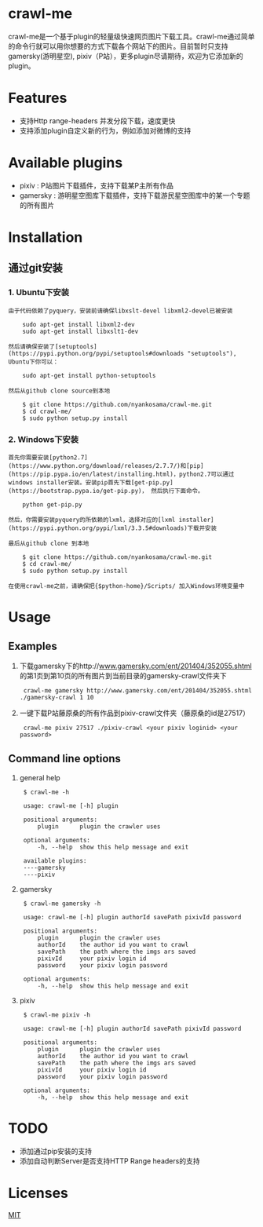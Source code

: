 crawl-me
========

crawl-me是一个基于plugin的轻量级快速网页图片下载工具。crawl-me通过简单的命令行就可以用你想要的方式下载各个网站下的图片。目前暂时只支持gamersky(游明星空), pixiv（P站），更多plugin尽请期待，欢迎为它添加新的plugin。


Features
=======

- 支持Http range-headers 并发分段下载，速度更快
- 支持添加plugin自定义新的行为，例如添加对微博的支持


Available plugins
============

- pixiv : P站图片下载插件，支持下载某P主所有作品
- gamersky : 游明星空图库下载插件，支持下载游民星空图库中的某一个专题的所有图片


Installation
========

## 通过git安装

### 1. Ubuntu下安装

    由于代码依赖了pyquery，安装前请确保libxslt-devel libxml2-devel已被安装
    
        sudo apt-get install libxml2-dev
        sudo apt-get install libxslt1-dev 
    
    然后请确保安装了[setuptools](https://pypi.python.org/pypi/setuptools#downloads "setuptools"), Ubuntu下你可以：

        sudo apt-get install python-setuptools

    然后从github clone source到本地

        $ git clone https://github.com/nyankosama/crawl-me.git
        $ cd crawl-me/
        $ sudo python setup.py install

### 2. Windows下安装

    首先你需要安装[python2.7](https://www.python.org/download/releases/2.7.7/)和[pip](https://pip.pypa.io/en/latest/installing.html)，python2.7可以通过windows installer安装。安装pip首先下载[get-pip.py](https://bootstrap.pypa.io/get-pip.py)， 然后执行下面命令。
    
        python get-pip.py
    
    然后，你需要安装pyquery的所依赖的lxml，选择对应的[lxml installer](https://pypi.python.org/pypi/lxml/3.3.5#downloads)下载并安装
    
    最后从github clone 到本地
    
        $ git clone https://github.com/nyankosama/crawl-me.git
        $ cd crawl-me/
        $ sudo python setup.py install
    
    在使用crawl-me之前，请确保把{$python-home}/Scripts/ 加入Windows环境变量中
    

Usage
========

## Examples

1. 下载gamersky下的http://www.gamersky.com/ent/201404/352055.shtml
的第1页到第10页的所有图片到当前目录的gamersky-crawl文件夹下
    
        crawl-me gamersky http://www.gamersky.com/ent/201404/352055.shtml ./gamersky-crawl 1 10

2. 一键下载P站藤原桑的所有作品到pixiv-crawl文件夹（藤原桑的id是27517）
        
        crawl-me pixiv 27517 ./pixiv-crawl <your pixiv loginid> <your password>

## Command line options

1. general help

        $ crawl-me -h    
    
        usage: crawl-me [-h] plugin

        positional arguments:
            plugin      plugin the crawler uses
        
        optional arguments:
            -h, --help  show this help message and exit
    
        available plugins:
        ----gamersky
        ----pixiv

2. gamersky

        $ crawl-me gamersky -h
        
        usage: crawl-me [-h] plugin authorId savePath pixivId password

        positional arguments:
            plugin      plugin the crawler uses
            authorId    the author id you want to crawl
            savePath    the path where the imgs ars saved
            pixivId     your pixiv login id
            password    your pixiv login password

        optional arguments:
            -h, --help  show this help message and exit

3. pixiv
        
        $ crawl-me pixiv -h

        usage: crawl-me [-h] plugin authorId savePath pixivId password

        positional arguments:
            plugin      plugin the crawler uses
            authorId    the author id you want to crawl
            savePath    the path where the imgs ars saved
            pixivId     your pixiv login id
            password    your pixiv login password
        
        optional arguments:
            -h, --help  show this help message and exit

TODO
========

- 添加通过pip安装的支持
- 添加自动判断Server是否支持HTTP Range headers的支持


Licenses
========

[MIT](http://opensource.org/licenses/MIT "MIT")
